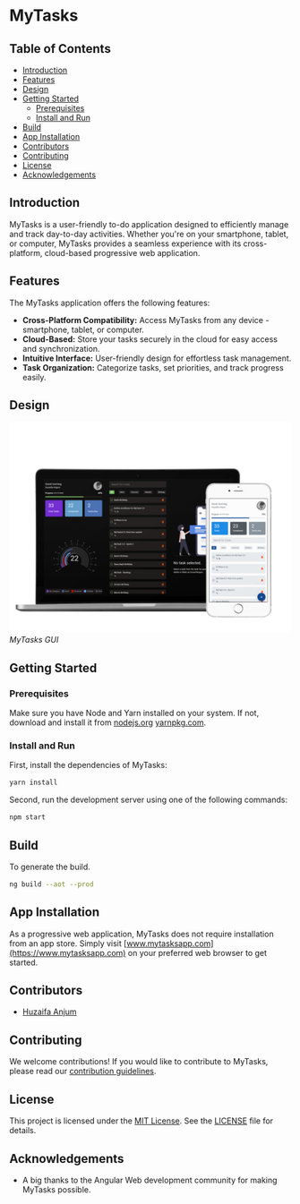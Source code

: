 # MyTasks

## Table of Contents
- [Introduction](#introduction)
- [Features](#features)
- [Design](#design)
- [Getting Started](#getting-started)
  - [Prerequisites](#prerequisites)
  - [Install and Run](#install-and-run)
- [Build](#build)
- [App Installation](#app-installation)
- [Contributors](#contributors)
- [Contributing](#contributing)
- [License](#license)
- [Acknowledgements](#acknowledgements)

## Introduction

MyTasks is a user-friendly to-do application designed to efficiently manage and track day-to-day activities. Whether you're on your smartphone, tablet, or computer, MyTasks provides a seamless experience with its cross-platform, cloud-based progressive web application.


## Features

The MyTasks application offers the following features:

- **Cross-Platform Compatibility:** Access MyTasks from any device - smartphone, tablet, or computer.
- **Cloud-Based:** Store your tasks securely in the cloud for easy access and synchronization.
- **Intuitive Interface:** User-friendly design for effortless task management.
- **Task Organization:** Categorize tasks, set priorities, and track progress easily.



## Design
![Screenshot 1](screenshots/mockup_todo.png)
*MyTasks GUI*

## Getting Started

### Prerequisites

Make sure you have Node and Yarn installed on your system. If not, download and install it from [nodejs.org](https://nodejs.org/en) [yarnpkg.com](https://classic.yarnpkg.com/en/).

### Install and Run

First, install the dependencies of MyTasks:

```bash
yarn install
```

Second, run the development server using one of the following commands:

```bash
npm start
```

## Build
To generate the build.
```bash
ng build --aot --prod
```

## App Installation
As a progressive web application, MyTasks does not require installation from an app store. Simply visit [www.mytasksapp.com](https://www.mytasksapp.com) on your preferred web browser to get started.


## Contributors

- [Huzaifa Anjum](https://github.com/mhuzaifa)

## Contributing

We welcome contributions! If you would like to contribute to MyTasks, please read our [contribution guidelines](CONTRIBUTING.md).

## License

This project is licensed under the [MIT License](LICENSE). See the [LICENSE](LICENSE) file for details.

## Acknowledgements

- A big thanks to the Angular Web development community for making MyTasks possible.